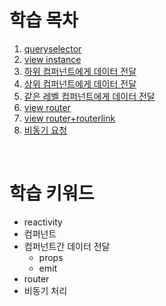 # 학습 목차

1. [queryselector](example1.html)
2. [view instance](view_instance.html)
3. [하위 컴퍼넌트에게 데이터 전달](props.html)
4. [상위 컴퍼넌트에게 데이터 전달](emit.html)
5. [같은 레벨 컴퍼넌트에게 데이터 전달](movedata_samelevelcomponent.html)
6. [view router](router-basic.html)
7. [view router+routerlink](router-routerlink.html)
8. [비동기 요청](axios.html)

<br>

# 학습 키워드
* reactivity
* 컴퍼넌트
* 컴퍼넌트간 데이터 전달
  * props
  * emit
* router
* 비동기 처리